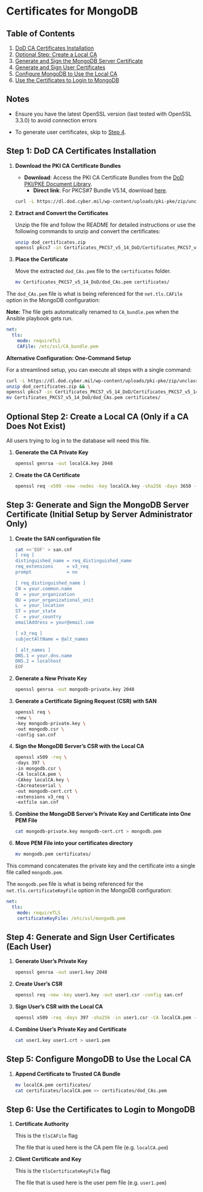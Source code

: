 # Certificates for MongoDB

## Table of Contents

1. [DoD CA Certificates Installation](#step-1-dod-ca-certificates-installation)
2. [Optional Step: Create a Local CA](#optional-step-2-create-a-local-ca-only-if-a-ca-does-not-exist)
3. [Generate and Sign the MongoDB Server Certificate](#step-3-generate-and-sign-the-mongodb-server-certificate-initial-setup-by-server-administrator-only)
4. [Generate and Sign User Certificates](#step-4-generate-and-sign-user-certificates-each-user)
5. [Configure MongoDB to Use the Local CA](#step-5-configure-mongodb-to-use-the-local-ca)
6. [Use the Certificates to Login to MongoDB](#step-6-use-the-certificates-to-login-to-mongodb)

## Notes

- Ensure you have the latest OpenSSL version (last tested with OpenSSL 3.3.0) to avoid connection errors

- To generate user certificates, skip to [Step 4](#step-4-generate-and-sign-user-certificates-each-user).

## Step 1: DoD CA Certificates Installation

1. **Download the PKI CA Certificate Bundles**

   - **Download**: Access the PKI CA Certificate Bundles from the [DoD PKI/PKE Document Library](https://public.cyber.mil/pki-pke/pkipke-document-library/).
     - **Direct link**: For PKCS#7 Bundle V5.14, download [here](https://dl.dod.cyber.mil/wp-content/uploads/pki-pke/zip/unclass-certificates_pkcs7_DoD.zip).

   ```bash
   curl -L https://dl.dod.cyber.mil/wp-content/uploads/pki-pke/zip/unclass-certificates_pkcs7_DoD.zip-o dod_certificates.zip
   ```

2. **Extract and Convert the Certificates**

   Unzip the file and follow the README for detailed instructions or use the following commands to unzip and convert the certificates:

   ```bash
   unzip dod_certificates.zip
   openssl pkcs7 -in Certificates_PKCS7_v5_14_DoD/Certificates_PKCS7_v5_14_DoD.der.p7b -inform der -print_certs -out Certificates_PKCS7_v5_14_DoD/dod_CAs.pem
   ```

3. **Place the Certificate**

   Move the extracted `dod_CAs.pem` file to the `certificates` folder.

   ```bash
   mv Certificates_PKCS7_v5_14_DoD/dod_CAs.pem certificates/
   ```

The `dod_CAs.pem` file is what is being referenced for the `net.tls.CAFile` option in the MongoDB configuration:

**Note:** The file gets automatically renamed to `CA_bundle.pem` when the Ansible playbook gets run.

```yaml
net:
  tls:
    mode: requireTLS
    CAFile: /etc/ssl/CA_bundle.pem
```

**Alternative Configuration: One-Command Setup**

For a streamlined setup, you can execute all steps with a single command:

```bash
curl -L https://dl.dod.cyber.mil/wp-content/uploads/pki-pke/zip/unclass-certificates_pkcs7_DoD.zip -o dod_certificates.zip && \
unzip dod_certificates.zip && \
openssl pkcs7 -in Certificates_PKCS7_v5_14_DoD/Certificates_PKCS7_v5_14_DoD.der.p7b -inform der -print_certs -out Certificates_PKCS7_v5_14_DoD/dod_CAs.pem && \
mv Certificates_PKCS7_v5_14_DoD/dod_CAs.pem certificates/
```

## Optional Step 2: Create a Local CA (Only if a CA Does Not Exist)

All users trying to log in to the database will need this file.

1. **Generate the CA Private Key**

   ```bash
   openssl genrsa -out localCA.key 2048
   ```

2. **Create the CA Certificate**

   ```bash
   openssl req -x509 -new -nodes -key localCA.key -sha256 -days 3650 -out localCA.pem
   ```

## Step 3: Generate and Sign the MongoDB Server Certificate (Initial Setup by Server Administrator Only)

1. **Create the SAN configuration file**

   ```bash
   cat <<'EOF' > san.cnf
   [ req ]
   distinguished_name = req_distinguished_name
   req_extensions     = v3_req
   prompt             = no

   [ req_distinguished_name ]
   CN = your.common.name
   O  = your_organization
   OU = your_organizational_unit
   L  = your_location
   ST = your_state
   C  = your_country
   emailAddress = your@email.com

   [ v3_req ]
   subjectAltName = @alt_names

   [ alt_names ]
   DNS.1 = your.dns.name
   DNS.2 = localhost
   EOF
   ```

2. **Generate a New Private Key**

   ```bash
   openssl genrsa -out mongodb-private.key 2048
   ```

3. **Generate a Certificate Signing Request (CSR) with SAN**

   ```bash
   openssl req \
   -new \
   -key mongodb-private.key \
   -out mongodb.csr \
   -config san.cnf
   ```

4. **Sign the MongoDB Server’s CSR with the Local CA**

   ```bash
   openssl x509 -req \
   -days 397 \
   -in mongodb.csr \
   -CA localCA.pem \
   -CAkey localCA.key \
   -CAcreateserial \
   -out mongodb-cert.crt \
   -extensions v3_req \
   -extfile san.cnf
   ```

5. **Combine the MongoDB Server’s Private Key and Certificate into One PEM File**

   ```bash
   cat mongodb-private.key mongodb-cert.crt > mongodb.pem
   ```

6. **Move PEM File into your certificates directory**

   ```bash
   mv mongodb.pem certificates/
   ```

This command concatenates the private key and the certificate into a single file called `mongodb.pem`.

The `mongodb.pem` file is what is being referenced for the `net.tls.certificateKeyFile` option in the MongoDB configuration:

```yaml
net:
  tls:
    mode: requireTLS
    certificateKeyFile: /etc/ssl/mongodb.pem
```

## Step 4: Generate and Sign User Certificates (Each User)

1. **Generate User’s Private Key**

   ```bash
   openssl genrsa -out user1.key 2048
   ```

2. **Create User’s CSR**

   ```bash
   openssl req -new -key user1.key -out user1.csr -config san.cnf
   ```

3. **Sign User’s CSR with the Local CA**

   ```bash
   openssl x509 -req -days 397 -sha256 -in user1.csr -CA localCA.pem -CAkey localCA.key -CAcreateserial -out user1.crt -extensions v3_req -extfile san.cnf
   ```

4. **Combine User’s Private Key and Certificate**

   ```bash
   cat user1.key user1.crt > user1.pem
   ```

## Step 5: Configure MongoDB to Use the Local CA

1. **Append Certificate to Trusted CA Bundle**

   ```bash
   mv localCA.pem certificates/
   cat certificates/localCA.pem >> certificates/dod_CAs.pem
   ```

## Step 6: Use the Certificates to Login to MongoDB

1. **Certificate Authority**

   This is the `tlsCAFile` flag

   The file that is used here is the CA pem file (e.g. `localCA.pem`)

2. **Client Certificate and Key**

   This is the `tlsCertificateKeyFile` flag

   The file that is used here is the user pem file (e.g. `user1.pem`)
